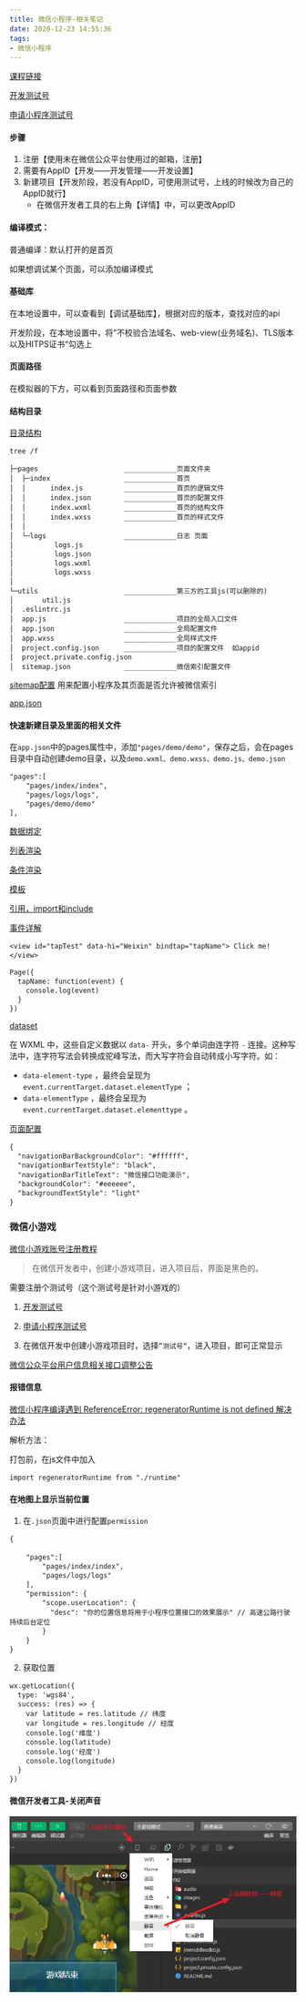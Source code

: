```yaml
---
title: 微信小程序-相关笔记
date: 2020-12-23 14:55:36
tags:
- 微信小程序
---
```


[课程链接](https://www.bilibili.com/video/BV1nE41117BQ)

[开发测试号](https://developers.weixin.qq.com/miniprogram/dev/devtools/sandbox.html)



[申请小程序测试号](https://mp.weixin.qq.com/wxamp/sandbox?doc=1)



#### 步骤

1. 注册【使用未在微信公众平台使用过的邮箱，注册】
2. 需要有AppID【开发——开发管理——开发设置】
3. 新建项目【开发阶段，若没有AppID，可使用测试号，上线的时候改为自己的AppID就行】
   - 在微信开发者工具的右上角【详情】中，可以更改AppID



#### 



#### 编译模式：

普通编译：默认打开的是首页

如果想调试某个页面，可以添加编译模式

#### 基础库

在本地设置中，可以查看到【调试基础库】，根据对应的版本，查找对应的api

开发阶段，在本地设置中，将”不校验合法域名、web-view(业务域名)、TLS版本以及HITPS证书“勾选上

#### 页面路径

在模拟器的下方，可以看到页面路径和页面参数

#### 结构目录

[目录结构](https://developers.weixin.qq.com/miniprogram/dev/framework/structure.html)

```
tree /f
```

```
├─pages						_____________页面文件夹
│  ├─index					_____________首页
│  │      index.js			_____________首页的逻辑文件
│  │      index.json		_____________首页的配置文件
│  │      index.wxml		_____________首页的结构文件
│  │      index.wxss		_____________首页的样式文件
│  │
│  └─logs					_____________日志 页面
│          logs.js
│          logs.json
│          logs.wxml
│          logs.wxss
│
└─utils						_____________第三方的工具js(可以删除的)
│       util.js
│  .eslintrc.js
│  app.js					_____________项目的全局入口文件
│  app.json					_____________全局配置文件
│  app.wxss					_____________全局样式文件
│  project.config.json		_____________项目的配置文件  如appid
│  project.private.config.json
│  sitemap.json				_____________微信索引配置文件
```

[sitemap配置](https://developers.weixin.qq.com/miniprogram/dev/framework/sitemap.html)     用来配置小程序及其页面是否允许被微信索引

[app.json](https://developers.weixin.qq.com/miniprogram/dev/framework/config.html#%E5%85%A8%E5%B1%80%E9%85%8D%E7%BD%AE)

#### 快速新建目录及里面的相关文件

在`app.json`中的pages属性中，添加`"pages/demo/demo"`，保存之后，会在pages目录中自动创建demo目录，以及`demo.wxml、demo.wxss、demo.js、demo.json`

```
"pages":[
    "pages/index/index",
    "pages/logs/logs",
    "pages/demo/demo"
],
```



[数据绑定](https://developers.weixin.qq.com/miniprogram/dev/reference/wxml/data.html)

[列表渲染](https://developers.weixin.qq.com/miniprogram/dev/reference/wxml/list.html)

[条件渲染](https://developers.weixin.qq.com/miniprogram/dev/reference/wxml/conditional.html)

[模板](https://developers.weixin.qq.com/miniprogram/dev/reference/wxml/template.html)

[引用，import和include](https://developers.weixin.qq.com/miniprogram/dev/reference/wxml/import.html)

[事件详解](https://developers.weixin.qq.com/miniprogram/dev/framework/view/wxml/event.html)

```
<view id="tapTest" data-hi="Weixin" bindtap="tapName"> Click me! </view>
```

```
Page({
  tapName: function(event) {
    console.log(event)
  }
})
```



[dataset](https://developers.weixin.qq.com/miniprogram/dev/framework/view/wxml/event.html)

在 WXML 中，这些自定义数据以 `data-` 开头，多个单词由连字符 `-` 连接。这种写法中，连字符写法会转换成驼峰写法，而大写字符会自动转成小写字符。如：

- `data-element-type` ，最终会呈现为 `event.currentTarget.dataset.elementType` ；
- `data-elementType` ，最终会呈现为 `event.currentTarget.dataset.elementtype` 。



[页面配置](https://developers.weixin.qq.com/miniprogram/dev/framework/config.html#%E9%A1%B5%E9%9D%A2%E9%85%8D%E7%BD%AE)

```
{
  "navigationBarBackgroundColor": "#ffffff",
  "navigationBarTextStyle": "black",
  "navigationBarTitleText": "微信接口功能演示",
  "backgroundColor": "#eeeeee",
  "backgroundTextStyle": "light"
}
```





### 微信小游戏

[微信小游戏账号注册教程](http://www.mpgcw.com/9101.html)

> 在微信开发者中，创建小游戏项目，进入项目后，界面是黑色的。

需要注册个测试号（这个测试号是针对小游戏的）

1. [开发测试号](https://developers.weixin.qq.com/miniprogram/dev/devtools/sandbox.html)

2. [申请小程序测试号](https://mp.weixin.qq.com/wxamp/sandbox?doc=1)
3. 在微信开发中创建小游戏项目时，选择`”测试号“`，进入项目，即可正常显示



[微信公众平台用户信息相关接口调整公告](https://developers.weixin.qq.com/community/develop/doc/00028edbe3c58081e7cc834705b801)

#### 报错信息

[微信小程序编译遇到 ReferenceError: regeneratorRuntime is not defined 解决办法](https://blog.csdn.net/weixin_44183483/article/details/119330629)

 解析方法：

打包前，在js文件中加入

```
import regeneratorRuntime from "./runtime"
```



#### 在地图上显示当前位置

1. 在`.json`页面中进行配置`permission`

```
{

    "pages":[
        "pages/index/index",
        "pages/logs/logs"
    ],
    "permission": {
        "scope.userLocation": {
          "desc": "你的位置信息将用于小程序位置接口的效果展示" // 高速公路行驶持续后台定位
        }
    }
}
```

2. 获取位置

```
wx.getLocation({
  type: 'wgs84',
  success: (res) => {
    var latitude = res.latitude // 纬度
    var longitude = res.longitude // 经度
    console.log('维度')
    console.log(latitude)
    console.log('经度')
    console.log(longitude)
  }
})
```



#### 微信开发者工具-关闭声音

![关闭声音](https://raw.githubusercontent.com/winney07/Images/main/winney07.github.io/%E5%BE%AE%E4%BF%A1%E5%B0%8F%E7%A8%8B%E5%BA%8F-%E7%9B%B8%E5%85%B3%E7%AC%94%E8%AE%B0/%E5%BE%AE%E4%BF%A1%E5%BC%80%E5%8F%91%E8%80%85%E5%B7%A5%E5%85%B7-%E9%9D%99%E9%9F%B3.png)